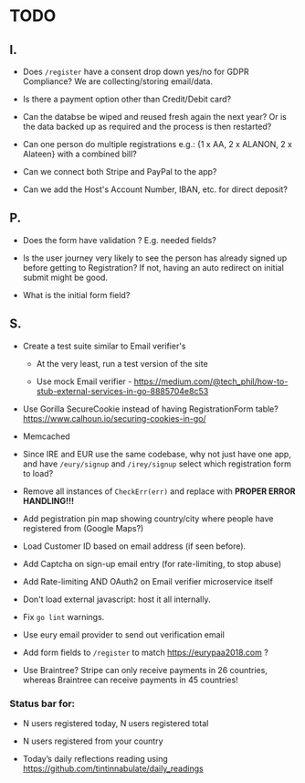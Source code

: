 # TODO

## I.

* Does `/register` have a consent drop down yes/no for GDPR Compliance? We are
  collecting/storing email/data.

* Is there a payment option other than Credit/Debit card?

* Can the databse be wiped and reused fresh again the next year? Or is the data
  backed up as required and the process is then restarted?

* Can one person do multiple registrations e.g.: {1 x AA, 2 x ALANON, 2 x
  Alateen} with a combined bill?

* Can we connect both Stripe and PayPal to the app?

* Can we add the Host's Account Number, IBAN, etc. for direct deposit?

## P.

* Does the form have validation ? E.g. needed fields?

* Is the user journey very likely to see the person has already signed up
  before getting to Registration? If not, having an auto redirect on initial
  submit might be good.

* What is the initial form field?


## S.

* Create a test suite similar to Email verifier's

	* At the very least, run a test version of the site

	* Use mock Email verifier - https://medium.com/@tech_phil/how-to-stub-external-services-in-go-8885704e8c53

* Use Gorilla SecureCookie instead of having RegistrationForm table? https://www.calhoun.io/securing-cookies-in-go/

* Memcached

* Since IRE and EUR use the same codebase, why not just have one app, and have
  `/eury/signup` and `/irey/signup` select which registration form to load?

* Remove all instances of `CheckErr(err)` and replace with **PROPER ERROR
  HANDLING!!!**

* Add pegistration pin map showing country/city where people have registered
from (Google Maps?)

* Load Customer ID based on email address (if seen before).

* Add Captcha on sign-up email entry (for rate-limiting, to stop abuse)

* Add Rate-limiting AND OAuth2 on Email verifier microservice itself

* Don't load external javascript: host it all internally.

* Fix `go lint` warnings.

* Use eury email provider to send out verification email

* Add form fields to `/register` to match <https://eurypaa2018.com> ?

* Use Braintree? Stripe can only receive payments in 26 countries, whereas
  Braintree can receive payments in 45 countries!

### Status bar for:

* N users registered today, N users registered total 

* N users registered from your country

* Today’s daily reflections reading using
  <https://github.com/tintinnabulate/daily_readings>
